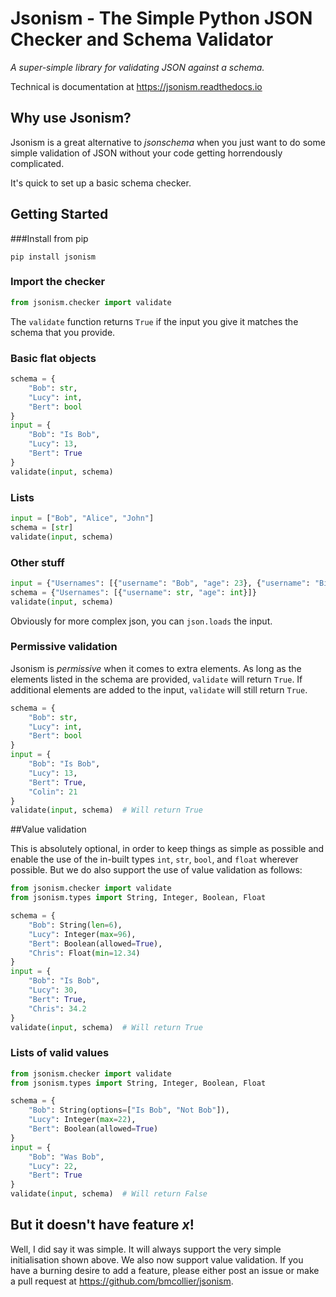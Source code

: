 Jsonism - The Simple Python JSON Checker and Schema Validator
=============================================================

*A super-simple library for validating JSON against a schema.*

Technical is documentation at https://jsonism.readthedocs.io

Why use Jsonism?
----------------
Jsonism is a great alternative to *jsonschema* when you just want to do some simple validation of JSON without your code getting horrendously complicated. 

It's quick to set up a basic schema checker.

Getting Started
---------------

###Install from pip

```pip install jsonism```

### Import the checker

```python
from jsonism.checker import validate
```

The `validate` function returns `True` if the input you give it matches the schema that you provide.

### Basic flat objects

```python
schema = {
    "Bob": str,
    "Lucy": int,
    "Bert": bool
}
input = {
    "Bob": "Is Bob",
    "Lucy": 13,
    "Bert": True
}
validate(input, schema)
```

### Lists

```python
input = ["Bob", "Alice", "John"]
schema = [str]
validate(input, schema)
```

### Other stuff
```python
input = {"Usernames": [{"username": "Bob", "age": 23}, {"username": "Bill", "age": 98}]}
schema = {"Usernames": [{"username": str, "age": int}]}
validate(input, schema)
```

Obviously for more complex json, you can `json.loads` the input.

### Permissive validation

Jsonism is *permissive* when it comes to extra elements. As long as the elements listed in the schema are provided, `validate` will return `True`. If additional elements are added to the input, `validate` will still return `True`.

```python
schema = {
    "Bob": str,
    "Lucy": int,
    "Bert": bool
}
input = {
    "Bob": "Is Bob",
    "Lucy": 13,
    "Bert": True,
    "Colin": 21
}
validate(input, schema)  # Will return True
```

##Value validation

This is absolutely optional, in order to keep things as simple as possible and enable the use of the in-built types `int`, `str`, `bool`, and `float` wherever possible. But we do also support the use of value validation as follows:

```python
from jsonism.checker import validate
from jsonism.types import String, Integer, Boolean, Float

schema = {
    "Bob": String(len=6),
    "Lucy": Integer(max=96),
    "Bert": Boolean(allowed=True),
    "Chris": Float(min=12.34)
}
input = {
    "Bob": "Is Bob",
    "Lucy": 30,
    "Bert": True,
    "Chris": 34.2
}
validate(input, schema)  # Will return True
```

### Lists of valid values

```python
from jsonism.checker import validate
from jsonism.types import String, Integer, Boolean, Float

schema = {
    "Bob": String(options=["Is Bob", "Not Bob"]),
    "Lucy": Integer(max=22),
    "Bert": Boolean(allowed=True)
}
input = {
    "Bob": "Was Bob",
    "Lucy": 22,
    "Bert": True
}
validate(input, schema)  # Will return False
```

But it doesn't have feature *x*!
--------------------------------

Well, I did say it was simple. It will always support the very simple initialisation shown above. We also now support value validation. If you have a burning desire to add a feature, please either post an issue or make a pull request at https://github.com/bmcollier/jsonism.